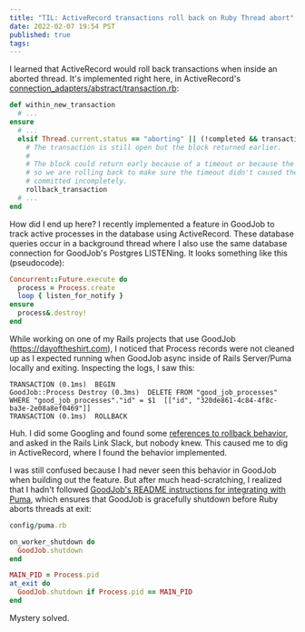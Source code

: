 ```yaml
---
title: "TIL: ActiveRecord transactions roll back on Ruby Thread abort"
date: 2022-02-07 19:54 PST
published: true
tags:
---
```


I learned that ActiveRecord would roll back transactions when inside an aborted thread. It's implemented right here, in ActiveRecord's [connection_adapters/abstract/transaction.rb](https://github.com/rails/rails/blob/3f13828392a4aea81184fa873c47cb2e53d295e9/activerecord/lib/active_record/connection_adapters/abstract/transaction.rb#L336-L342):

```ruby
def within_new_transaction
  # ...
ensure
  # ...
  elsif Thread.current.status == "aborting" || (!completed && transaction.written)
    # The transaction is still open but the block returned earlier.
    #
    # The block could return early because of a timeout or because the thread is aborting,
    # so we are rolling back to make sure the timeout didn't caused the transaction to be
    # committed incompletely.
    rollback_transaction
  # ...
end
```

How did I end up here? I recently implemented a feature in GoodJob to track active processes in the database using ActiveRecord. These database queries occur in a background thread where I also use the same database connection for GoodJob's Postgres LISTENing. It looks something like this (pseudocode):

```ruby
Concurrent::Future.execute do
  process = Process.create
  loop { listen_for_notify }
ensure
  process&.destroy!
end
```

While working on one of my Rails projects that use GoodJob (https://dayoftheshirt.com), I noticed that Process records were not cleaned up as I expected running when GoodJob async inside of Rails Server/Puma locally and exiting. Inspecting the logs, I saw this:

```text
TRANSACTION (0.1ms)  BEGIN
GoodJob::Process Destroy (0.3ms)  DELETE FROM "good_job_processes" WHERE "good_job_processes"."id" = $1  [["id", "320de861-4c84-4f8c-ba3e-2e08a8ef0469"]]
TRANSACTION (0.1ms)  ROLLBACK
```

Huh. I did some Googling and found some [references to rollback behavior](https://github.com/rails/rails/pull/40704#discussion_r532007113), and asked in the Rails Link Slack, but nobody knew. This caused me to dig in ActiveRecord, where I found the behavior implemented.

I was still confused because I had never seen this behavior in GoodJob when building out the feature. But after much head-scratching, I realized that I hadn't followed [GoodJob's README instructions for integrating with Puma](https://github.com/bensheldon/good_job#execute-jobs-async--in-process), which ensures that GoodJob is gracefully shutdown before Ruby aborts threads at exit:

```ruby
config/puma.rb

on_worker_shutdown do
  GoodJob.shutdown
end

MAIN_PID = Process.pid
at_exit do
  GoodJob.shutdown if Process.pid == MAIN_PID
end
```

Mystery solved.
